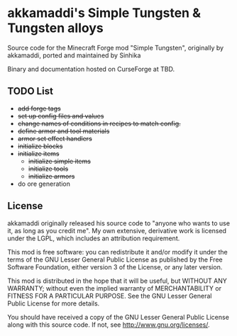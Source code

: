 # akkamaddi's Simple Tungsten & Tungsten alloys

Source code for the Minecraft Forge mod "Simple Tungsten", originally by akkamaddi, ported and maintained by Sinhika

Binary and documentation hosted on CurseForge at TBD.

TODO List
---------
- <s>add forge tags</s>  
- <s>set up config files and values</s>  
- <s>change names of conditions in recipes to match config.</s>  
- <s>define armor and tool materials</s>  
- <s>armor set effect handlers</s>  
- <s>initialize blocks</s>  
- <s>initialize items</s>  
	* <s>initialize simple items</s>  
   	* <s>initialize tools</s>  
   	* <s>initialize armors</s>  
- do ore generation  

License
-------

akkamaddi originally released his source code to "anyone who wants to use it, as long as you credit me". My own extensive, derivative work is licensed under the LGPL, which includes an attribution
requirement.

This mod is free software: you can redistribute it and/or modify it under the
terms of the GNU Lesser General Public License as published by the Free
Software Foundation, either version 3 of the License, or any later version.

This mod is distributed in the hope that it will be useful, but WITHOUT ANY
WARRANTY; without even the implied warranty of MERCHANTABILITY or FITNESS FOR A
PARTICULAR PURPOSE.  See the GNU Lesser General Public License for more
details.

You should have received a copy of the GNU Lesser General Public License along
with this source code.  If not, see <http://www.gnu.org/licenses/>.
